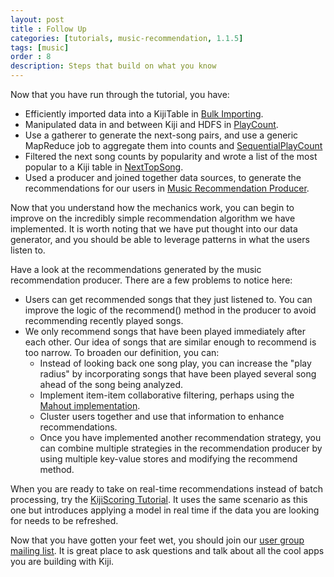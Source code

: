 ```yaml
---
layout: post
title : Follow Up
categories: [tutorials, music-recommendation, 1.1.5]
tags: [music]
order : 8
description: Steps that build on what you know
---
```


Now that you have run through the tutorial, you have:

* Efficiently imported data into a KijiTable in [Bulk Importing](../bulk-importing/).
* Manipulated data in and between Kiji and HDFS in [PlayCount](../play-count/).
* Use a gatherer to generate the next-song pairs, and use a generic MapReduce job to aggregate them
  into counts and [SequentialPlayCount](../sequential-play-count/)
* Filtered the next song counts by popularity and wrote a list of the most popular to a Kiji table
  in [NextTopSong](../next-songs/).
* Used a producer and joined together data sources, to generate the recommendations for our users in
  [Music Recommendation Producer](../recommendation-producer/).

Now that you understand how the mechanics work, you can begin to improve on the incredibly simple
recommendation algorithm we have implemented. It is worth noting that we have put thought into
our data generator, and you should be able to leverage patterns in what the users listen to.

Have a look at the recommendations generated by the music recommendation producer. There are a few
problems to notice here:

* Users can get recommended songs that they just listened to.
    You can improve the logic of the recommend() method in the producer to avoid recommending recently
    played songs.
* We only recommend songs that have been played immediately after each other.
    Our idea of songs that are similar enough to recommend is too narrow. To broaden our
    definition, you can:
     * Instead of looking back one song play, you can increase the "play radius" by
       incorporating songs that have been played several song ahead of the song being analyzed.
     * Implement item-item collaborative filtering, perhaps using the [Mahout implementation](https://cwiki.apache.org/confluence/display/MAHOUT/Itembased+Collaborative+Filtering).
     * Cluster users together and use that information to enhance recommendations.
     * Once you have implemented another recommendation strategy, you can combine multiple strategies
        in the recommendation producer by using multiple key-value stores and modifying the recommend method.

When you are ready to take on real-time recommendations instead of batch processing,
try the [KijiScoring Tutorial]({{site.tutorial_scoring_0_13_0}}/scoring-overview/).
It uses the same scenario as this one but introduces
applying a model in real time if the data you are looking for needs to be refreshed.

Now that you have gotten your feet wet, you should join our [user group mailing list](https://groups.google.com/a/kiji.org/forum/?fromgroups#!forum/user).
It is great place to ask questions and talk about all the cool apps you are building with Kiji.

